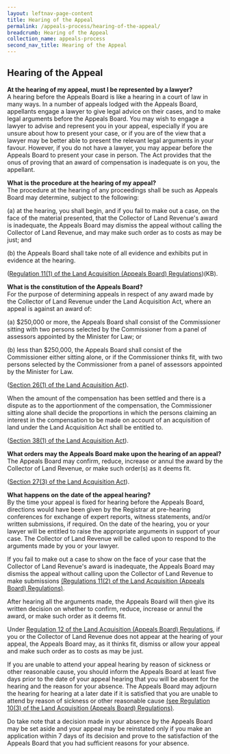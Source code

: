 ```yaml
---
layout: leftnav-page-content
title: Hearing of the Appeal
permalink: /appeals-process/hearing-of-the-appeal/
breadcrumb: Hearing of the Appeal
collection_name: appeals-process
second_nav_title: Hearing of the Appeal
---
```


Hearing of the Appeal
---

**At the hearing of my appeal, must I be represented by a lawyer?**
<br>
A hearing before the Appeals Board is like a hearing in a court of law in many ways.  In a number of appeals lodged with the Appeals Board, appellants engage a lawyer to give legal advice on their cases, and to make legal arguments before the Appeals Board.  You may wish to engage a lawyer to advise and represent you in your appeal, especially if you are unsure about how to present your case, or if you are of the view that a lawyer may be better able to present the relevant legal arguments in your favour.  However, if you do not have a lawyer, you may appear before the Appeals Board to present your case in person.  The Act provides that the onus of proving that an award of compensation is inadequate is on you, the appellant.

**What is the procedure at the hearing of my appeal?**
<br>
The procedure at the hearing of any proceedings shall be such as Appeals Board may determine, subject to the following:

(a)  at the hearing, you shall begin, and if you fail to make out a case, on the face of the material presented, that the Collector of Land Revenue's award is inadequate, the Appeals Board may dismiss the appeal without calling the Collector of Land Revenue, and may make such order as to costs as may be just; and

(b)  the Appeals Board shall take note of all evidence and exhibits put in evidence at the hearing.
<br>

([Regulation 11(1) of the Land Acquisition (Appeals Board) Regulations](/files/Regulation11-Procedureathearing.pdf))(KB).

**What is the constitution of the Appeals Board?**
<br>
For the purpose of determining appeals in respect of any award made by the Collector of Land Revenue under the Land Acquisition Act, where an appeal is against an award of:

(a)   $250,000 or more, the Appeals Board shall consist of the Commissioner sitting with two persons selected by the Commissioner from a panel of assessors appointed by the Minister for Law; or

(b)   less than $250,000, the Appeals Board shall consist of the Commissioner either sitting alone, or if the Commissioner thinks fit, with two persons selected by the Commissioner from a panel of assessors appointed by the Minister for Law.
<br>

([Section 26(1) of the Land Acquisition Act](https://sso.agc.gov.sg/Act/LAA1966?ProvIds=pr26-#pr26-)).

When the amount of the compensation has been settled and there is a dispute as to the apportionment of the compensation, the Commissioner sitting alone shall decide the proportions in which the persons claiming an interest in the compensation to be made on account of an acquisition of land under the Land Acquisition Act shall be entitled to.
<br>

([Section 38(1) of the Land Acquisition Act](https://sso.agc.gov.sg/Act/LAA1966?ProvIds=pr38-#pr38-)).

**What orders may the Appeals Board make upon the hearing of an appeal?**
<br>
The Appeals Board may confirm, reduce, increase or annul the award by the Collector of Land Revenue, or make such order(s) as it deems fit.
<br>

([Section 27(3) of the Land Acquisition Act](https://sso.agc.gov.sg/Act/LAA1966?ProvIds=pr27-#pr27-)).

**What happens on the date of the appeal hearing?**<br>
By the time your appeal is fixed for hearing before the Appeals Board, directions would have been given by the Registrar at pre-hearing conferences for exchange of expert reports, witness statements, and/or written submissions, if required.  On the date of the hearing, you or your lawyer will be entitled to raise the appropriate arguments in support of your case.  The Collector of Land Revenue will be called upon to respond to the arguments made by you or your lawyer.

If you fail to make out a case to show on the face of your case that the Collector of Land Revenue's award is inadequate, the Appeals Board may dismiss the appeal without calling upon the Collector of Land Revenue to make submissions [(Regulations 11(2) of the Land Acquisition (Appeals Board) Regulations)](/files/Regulations110quisitionAppealsBoardRegulations.pdf/).

After hearing all the arguments made, the Appeals Board will then give its written decision on whether to confirm, reduce, increase or annul the award, or make such order as it deems fit.

Under [Regulation 12 of the Land Acquisition (Appeals Board) Regulations](/files/Regulation12-Defaultofappearance.pdf/), if you or the Collector of Land Revenue does not appear at the hearing of your appeal, the Appeals Board may, as it thinks fit, dismiss or allow your appeal and make such order as to costs as may be just.

If you are unable to attend your appeal hearing by reason of sickness or other reasonable cause, you should inform the Appeals Board at least five days prior to the date of your appeal hearing that you will be absent for the hearing and the reason for your absence.  The Appeals Board may adjourn the hearing for hearing at a later date if it is satisfied that you are unable to attend by reason of sickness or other reasonable cause [(see Regulation 10(3) of the Land Acquisition (Appeals Board) Regulations)](/files/Regulation10-SittingofBoard.pdf/).

Do take note that a decision made in your absence by the Appeals Board may be set aside and your appeal may be reinstated only if you make an application within 7 days of its decision and prove to the satisfaction of the Appeals Board that you had sufficient reasons for your absence.
